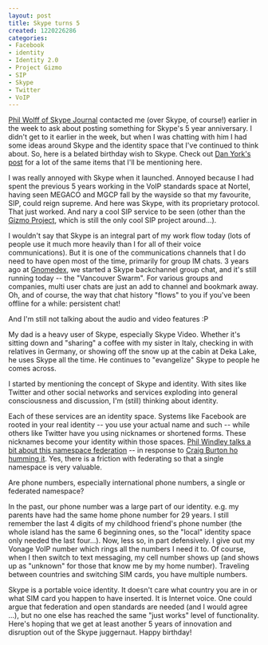 ```yaml
--- 
layout: post
title: Skype turns 5
created: 1220226286
categories: 
- Facebook
- identity
- Identity 2.0
- Project Gizmo
- SIP
- Skype
- Twitter
- VoIP
---
```

<p><a href="http://skypejournal.com/">Phil Wolff of Skype Journal</a> contacted me (over Skype, of course!) earlier in the week to ask about posting something for Skype's 5 year anniversary. I didn't get to it earlier in the week, but when I was chatting with him I had some ideas around Skype and the identity space that I've continued to think about. So, here is a belated birthday wish to Skype. Check out <a href="http://www.disruptivetelephony.com/2008/08/skypes-5-years.html">Dan York's post</a> for a lot of the same items that I'll be mentioning here.</p>

<p>I was really annoyed with Skype when it launched. Annoyed because I had spent the previous 5 years working in the VoIP standards space at Nortel, having seen MEGACO and MGCP fall by the wayside so that my favourite, SIP, could reign supreme. And here was Skype, with its proprietary protocol. That just worked. And nary a cool SIP service to be seen (other than the <a href="http://www.gizmoproject.com/">Gizmo Project</a>, which is still the only cool SIP project around...).</p>

<p>I wouldn't say that Skype is an integral part of my work flow today (lots of people use it much more heavily than I for all of their voice communications). But it is one of the communications channels that I do need to have open most of the time, primarily for group IM chats. 3 years ago at <a href="http://www.gnomedex.com">Gnomedex</a>, we started a Skype backchannel group chat, and it's still running today -- the "Vancouver Swarm". For various groups and companies, multi user chats are just an add to channel and bookmark away. Oh, and of course, the way that chat history "flows" to you if you've been offline for a while: persistent chat!</p>

<p>And I'm still not talking about the audio and video features :P</p>

<p>My dad is a heavy user of Skype, especially Skype Video. Whether it's sitting down and "sharing" a coffee with my sister in Italy, checking in with relatives in Germany, or showing off the snow up at the cabin at Deka Lake, he uses Skype all the time. He continues to "evangelize" Skype to people he comes across.</p>

<p>I started by mentioning the concept of Skype and identity. With sites like Twitter and other social networks and services exploding into general consciousness and discussion, I'm (still) thinking about identity.</p>

<p>Each of these services are an identity space. Systems like Facebook are rooted in your real identity -- you use your actual name and such -- while others like Twitter have you using nicknames or shortened forms. These nicknames become your identity within those spaces. <a href="http://www.windley.com/archives/2008/08/namespaces_twitter_and_federation.shtml">Phil Windley talks a bit about this namespace federation</a> -- in response to <a href="http://craigburton.com/2008/08/14/federated-twitter-look-alikesho-hum/">Craig Burton ho humming it</a>. Yes, there is a friction with federating so that a single namespace is very valuable.</p>

<p>Are phone numbers, especially international phone numbers, a single or federated namespace?</p>

<p>In the past, our phone number was a large part of our identity. e.g. my parents have had the same home phone number for 29 years. I still remember the last 4 digits of my childhood friend's phone number (the whole island has the same 6 beginning ones, so the "local" identity space only needed the last four...). Now, less so, in part defensively. I give out my Vonage VoIP number which rings all the numbers I need it to. Of course, when I then switch to text messaging, my cell number shows up (and shows up as "unknown" for those that know me by my home number). Traveling between countries and switching SIM cards, you have multiple numbers.</p>

<p>Skype is a portable voice identity. It doesn't care what country you are in or what SIM card you happen to have inserted. It is Internet voice. One could argue that federation and open standards are needed (and I would agree ...), but no one else has reached the same "just works" level of functionality. Here's hoping that we get at least another 5 years of innovation and disruption out of the Skype juggernaut. Happy birthday!</p>
<!--break-->
